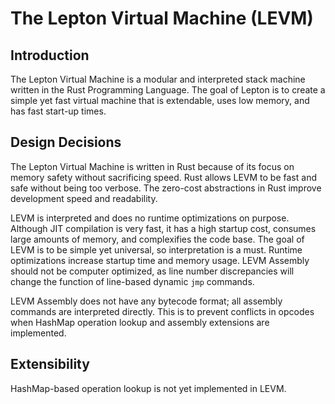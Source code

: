 # The Lepton Virtual Machine (LEVM)

## Introduction
The Lepton Virtual Machine is a modular and interpreted stack machine written in the Rust Programming Language. The goal of Lepton is to create a simple yet fast virtual machine that is extendable, uses low memory, and has fast start-up times.

## Design Decisions
The Lepton Virtual Machine is written in Rust because of its focus on memory safety without sacrificing speed. Rust allows LEVM to be fast and safe without being too verbose. The zero-cost abstractions in Rust improve development speed and readability.

LEVM is interpreted and does no runtime optimizations on purpose. Although JIT compilation is very fast, it has a high startup cost, consumes large amounts of memory, and complexifies the code base. The goal of LEVM is to be simple yet universal, so interpretation is a must. Runtime optimizations increase startup time and memory usage. LEVM Assembly should not be computer optimized, as line number discrepancies will change the function of line-based dynamic `jmp` commands.

LEVM Assembly does not have any bytecode format; all assembly commands are interpreted directly. This is to prevent conflicts in opcodes when HashMap operation lookup and assembly extensions are implemented.

## Extensibility
HashMap-based operation lookup is not yet implemented in LEVM.